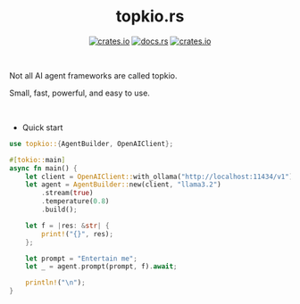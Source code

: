 <div align="center">

# topkio.rs 
  [<img alt="crates.io" src="https://img.shields.io/crates/v/topkio?style=for-the-badge&logo=rust">](https://crates.io/crates/topkio)
  [<img alt="docs.rs" src="https://img.shields.io/docsrs/topkio?style=for-the-badge&logo=docs.rs">](https://docs.rs/topkio)
  [<img alt="crates.io" src="https://img.shields.io/crates/d/topkio?style=for-the-badge&logo=rust">](https://crates.io/crates/topkio)
</div>

</br>

Not all AI agent frameworks are called topkio.  

Small, fast, powerful, and easy to use.  


</br>

* Quick start
```rust
use topkio::{AgentBuilder, OpenAIClient};

#[tokio::main]
async fn main() {
    let client = OpenAIClient::with_ollama("http://localhost:11434/v1");
    let agent = AgentBuilder::new(client, "llama3.2")
        .stream(true)
        .temperature(0.8)
        .build();

    let f = |res: &str| {
        print!("{}", res);
    };

    let prompt = "Entertain me";
    let _ = agent.prompt(prompt, f).await;

    println!("\n");
}

```